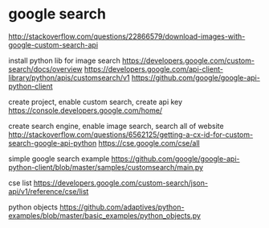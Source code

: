 # google search

http://stackoverflow.com/questions/22866579/download-images-with-google-custom-search-api

install python lib for image search
https://developers.google.com/custom-search/docs/overview
https://developers.google.com/api-client-library/python/apis/customsearch/v1
https://github.com/google/google-api-python-client

create project, enable custom search, create api key 
https://console.developers.google.com/home/

create search engine, enable image search, search all of website
http://stackoverflow.com/questions/6562125/getting-a-cx-id-for-custom-search-google-api-python
https://cse.google.com/cse/all

simple google search example
https://github.com/google/google-api-python-client/blob/master/samples/customsearch/main.py

cse list
https://developers.google.com/custom-search/json-api/v1/reference/cse/list

python objects
https://github.com/adaptives/python-examples/blob/master/basic_examples/python_objects.py
